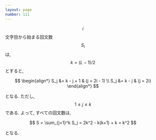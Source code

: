 ```yaml
---
layout: page
number: 111
---
```

$$ i $$ 文字目から始まる回文数 $$ S_i $$ は, $$ k = (L - 1) / 2 $$ とすると,

$$
\begin{align*}
S_j &= k - j + 1 & (j = 2i - 1) \\
S_j &= k - j     & (j = 2i)
\end{align*}
$$

となる. ただし, $$ 1 \leq j \leq k $$ である. よって, すべての回文数は,

$$
S = \sum_{j=1}^k S_j = 2k^2 - k(k+1) + k = k^2
$$

となる.
